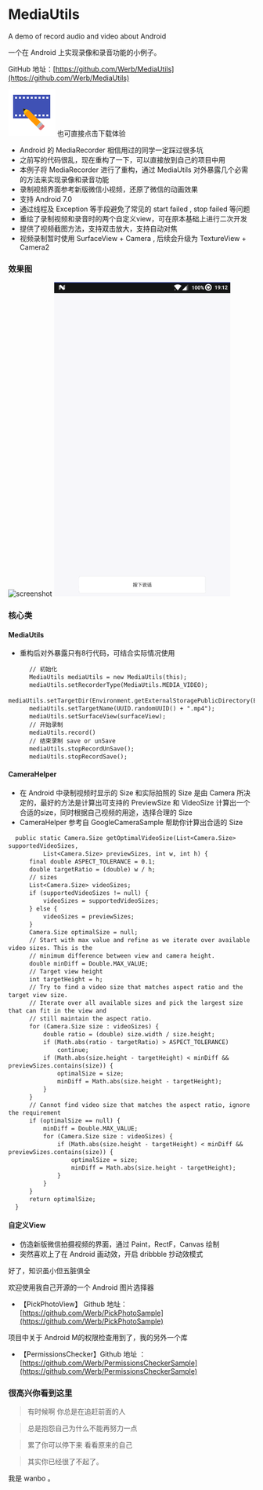 # MediaUtils

A demo of record audio and video about Android

一个在 Android 上实现录像和录音功能的小例子。

GitHub 地址：[https://github.com/Werb/MediaUtils](https://github.com/Werb/MediaUtils)

[![download](/app/src/main/res/mipmap-xhdpi/video.png)](https://fir.im/cbas) 也可直接点击下载体验

* Android 的 MediaRecorder 相信用过的同学一定踩过很多坑
* 之前写的代码很乱，现在重构了一下，可以直接放到自己的项目中用
* 本例子将 MediaRecorder 进行了重构，通过 MediaUtils 对外暴露几个必需的方法来实现录像和录音功能
* 录制视频界面参考新版微信小视频，还原了微信的动画效果
* 支持 Android 7.0
* 通过线程及 Exception 等手段避免了常见的 start failed , stop failed 等问题
* 重绘了录制视频和录音时的两个自定义view，可在原本基础上进行二次开发
* 提供了视频截图方法，支持双击放大，支持自动对焦
* 视频录制暂时使用 SurfaceView + Camera , 后续会升级为 TextureView + Camera2

### 效果图

<img src="/screenshots/video.gif" alt="screenshot" title="home" width="360" height="640" />
<img src="/screenshots/audio.gif" alt="screenshot" title="home" width="360" height="640" />

### 核心类
#### MediaUtils

* 重构后对外暴露只有8行代码，可结合实际情况使用
```
      // 初始化
      MediaUtils mediaUtils = new MediaUtils(this);
      mediaUtils.setRecorderType(MediaUtils.MEDIA_VIDEO);
      mediaUtils.setTargetDir(Environment.getExternalStoragePublicDirectory(Environment.DIRECTORY_MOVIES));
      mediaUtils.setTargetName(UUID.randomUUID() + ".mp4");
      mediaUtils.setSurfaceView(surfaceView);
      // 开始录制
      mediaUtils.record()
      // 结束录制 save or unSave
      mediaUtils.stopRecordUnSave();
      mediaUtils.stopRecordSave();
```

#### CameraHelper
* 在 Android 中录制视频时显示的 Size 和实际拍照的 Size 是由 Camera 所决定的，最好的方法是计算出可支持的 PreviewSize 和 VideoSize 计算出一个合适的size，同时根据自己视频的用途，选择合理的 Size
* CameraHelper 参考自 GoogleCameraSample 帮助你计算出合适的 Size
```
  public static Camera.Size getOptimalVideoSize(List<Camera.Size> supportedVideoSizes,
          List<Camera.Size> previewSizes, int w, int h) {
      final double ASPECT_TOLERANCE = 0.1;
      double targetRatio = (double) w / h;
      // sizes
      List<Camera.Size> videoSizes;
      if (supportedVideoSizes != null) {
          videoSizes = supportedVideoSizes;
      } else {
          videoSizes = previewSizes;
      }
      Camera.Size optimalSize = null;
      // Start with max value and refine as we iterate over available video sizes. This is the
      // minimum difference between view and camera height.
      double minDiff = Double.MAX_VALUE;
      // Target view height
      int targetHeight = h;
      // Try to find a video size that matches aspect ratio and the target view size.
      // Iterate over all available sizes and pick the largest size that can fit in the view and
      // still maintain the aspect ratio.
      for (Camera.Size size : videoSizes) {
          double ratio = (double) size.width / size.height;
          if (Math.abs(ratio - targetRatio) > ASPECT_TOLERANCE)
              continue;
          if (Math.abs(size.height - targetHeight) < minDiff && previewSizes.contains(size)) {
              optimalSize = size;
              minDiff = Math.abs(size.height - targetHeight);
          }
      }
      // Cannot find video size that matches the aspect ratio, ignore the requirement
      if (optimalSize == null) {
          minDiff = Double.MAX_VALUE;
          for (Camera.Size size : videoSizes) {
              if (Math.abs(size.height - targetHeight) < minDiff && previewSizes.contains(size)) {
                  optimalSize = size;
                  minDiff = Math.abs(size.height - targetHeight);
              }
          }
      }
      return optimalSize;
  }
```

#### 自定义View
* 仿造新版微信拍摄视频的界面，通过 Paint，RectF，Canvas 绘制
* 突然喜欢上了在 Android 画动效，开启 dribbble 抄动效模式

好了，知识虽小但五脏俱全

欢迎使用我自己开源的一个 Android 图片选择器
* 【PickPhotoView】 Github 地址：[https://github.com/Werb/PickPhotoSample](https://github.com/Werb/PickPhotoSample)

项目中关于 Android M的权限检查用到了，我的另外一个库
* 【PermissionsChecker】Github 地址 ：[https://github.com/Werb/PermissionsCheckerSample](https://github.com/Werb/PermissionsCheckerSample)



### 很高兴你看到这里

> 有时候啊   你总是在追赶前面的人

> 总是抱怨自己为什么不能再努力一点

>累了你可以停下来   看看原来的自己

>其实你已经很了不起了。

我是 wanbo 。
